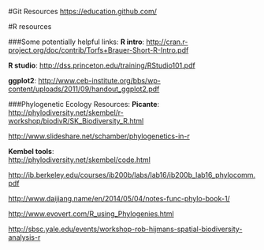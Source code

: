 #Git Resources
https://education.github.com/

#R resources

###Some potentially helpful links:
**R intro**: http://cran.r-project.org/doc/contrib/Torfs+Brauer-Short-R-Intro.pdf

**R studio**: http://dss.princeton.edu/training/RStudio101.pdf

**ggplot2**: http://www.ceb-institute.org/bbs/wp-content/uploads/2011/09/handout_ggplot2.pdf

###Phylogenetic Ecology Resources:
**Picante**:  
http://phylodiversity.net/skembel/r-workshop/biodivR/SK_Biodiversity_R.html

http://www.slideshare.net/schamber/phylogenetics-in-r

**Kembel tools**:  
http://phylodiversity.net/skembel/code.html

http://ib.berkeley.edu/courses/ib200b/labs/lab16/ib200b_lab16_phylocomm.pdf

http://www.daijiang.name/en/2014/05/04/notes-func-phylo-book-1/

http://www.evovert.com/R_using_Phylogenies.html

http://sbsc.yale.edu/events/workshop-rob-hijmans-spatial-biodiversity-analysis-r



